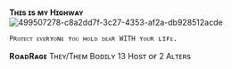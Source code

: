 **Tʜɪs ɪs ᴍʏ Hɪɢʜᴡᴀʏ**
![499507278-c8a2dd7f-3c27-4353-af2a-db928512acde](https://github.com/user-attachments/assets/bad14a78-8858-4c00-a9b1-b8fc8e18ab1d)


` Pʀᴏᴛᴇᴄᴛ ᴇᴠᴇʀʏᴏɴᴇ ʏᴏᴜ ʜᴏʟᴅ ᴅᴇᴀʀ WITH ʏᴏᴜʀ ʟɪғᴇ. `

**RᴏᴀᴅRᴀɢᴇ**
Tʜᴇʏ/Tʜᴇᴍ
Bᴏᴅɪʟʏ 13
Hᴏsᴛ ᴏғ 2 Aʟᴛᴇʀs

